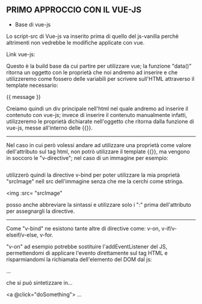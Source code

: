 ## PRIMO APPROCCIO CON IL VUE-JS

 - Base di vue-js

Lo script-src di Vue-js va inserito prima di quello del js-vanilla perchè altrimenti non vedrebbe le modifiche applicate con vue.

Link vue-js: <script src="https://unpkg.com/vue@3/dist/vue.global.js"></script>

<!-- const { createApp } = Vue

createApp({
data() {
    return {
    message: 'Hello Vue!'
    }
}
}).mount('#app') -->

Questo è la build base da cui partire per utilizzare vue; la funzione "data()" ritorna un oggetto con le proprietà che noi andremo ad inserire e che utilizzeremo come fossero delle variabili per scrivere sull'HTML attraverso il template necessario:

<div id="app">{{ message }}</div>

Creiamo quindi un div principale nell'html nel quale andremo ad inserire il contenuto con vue-js;
invece di inserire il contenuto manualmente infatti, utilizzeremo le proprietà dichiarate nell'oggetto che ritorna dalla funzione di vue-js, messe all'interno delle {{}}.

- - -

Nel caso in cui però volessi andare ad utilizzare una proprietà come valore dell'attributo sul tag html, non potrò utilizzare il template {{}}, ma vengono in soccoro le "v-directive"; nel caso di un immagine per esempio:

<img v-bind:src= "srcImage" alt="">

utilizzerò quindi la directive v-bind per poter utilizzare la mia proprietà "srcImage" nell src dell'immagine senza che me la cerchi come stringa.

<img :src= "srcImage"

posso anche abbreviare la sintassi e utilizzare solo i ":" prima dell'attributo per assegnargli la directive.

- - -

Come "v-bind" ne esistono tante altre di directive come: v-on, v-if/v-elseif/v-else, v-for.

"v-on" ad esempio potrebbe sostituire l'addEventListener del JS, permettendomi di applicare l'evento direttamente sul tag HTML e risparmiandomi la richiamata dell'elemento del DOM dal js:

<a v-on:click="doSomething"> ... </a>

che si può sintetizzare in...

<a @click="doSomething"> ... </a>


